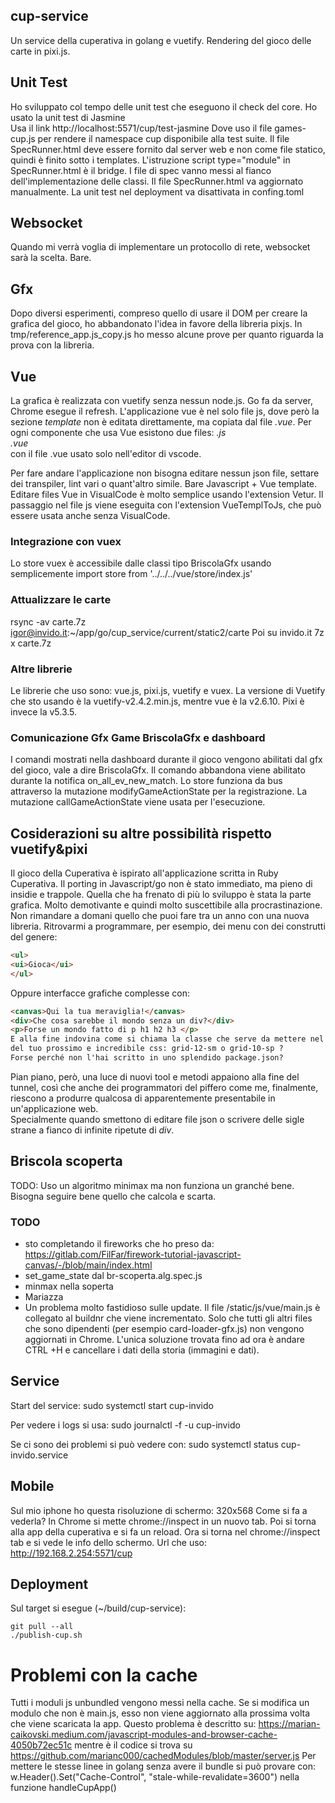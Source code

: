 ## cup-service
Un service della cuperativa in golang e vuetify. Rendering del gioco delle carte in pixi.js.

## Unit Test
Ho sviluppato col tempo delle unit test che eseguono il check del core.
Ho usato la unit test di Jasmine  
Usa il link http://localhost:5571/cup/test-jasmine
Dove uso il file games-cup.js per rendere il namespace cup disponibile alla test suite.
Il file SpecRunner.html deve essere fornito dal server web e non come file statico,
quindi è finito sotto i templates.
L'istruzione script type="module" in SpecRunner.html è il bridge.
I file di spec vanno messi al fianco dell'implementazione delle classi. 
Il file SpecRunner.html va aggiornato manualmente.
La unit test nel deployment va disattivata in confing.toml

## Websocket
Quando mi verrà voglia di implementare un protocollo di rete, websocket sarà la scelta.
Bare.

## Gfx
Dopo diversi esperimenti, compreso quello di usare il DOM per creare la grafica del gioco,
ho abbandonato l'idea in favore della libreria pixjs. 
In tmp/reference_app.js_copy.js ho messo alcune prove per quanto riguarda la prova con la libreria.

## Vue
La grafica è realizzata con vuetify senza nessun node.js. Go fa da server, Chrome esegue il refresh.
L'applicazione vue è nel solo file js, dove però la sezione _template_ non è editata direttamente,
ma copiata dal file _<componente>.vue_. Per ogni componente che usa Vue esistono due files:
  _<componente>.js_  
  _<componente>.vue_   
con il file .vue usato solo nell'editor di vscode.

Per fare andare l'applicazione non bisogna editare nessun json file, settare dei transpiler,
lint vari o quant'altro simile. Bare Javascript + Vue template. 
Editare files Vue in VisualCode è molto semplice usando l'extension Vetur.
Il passaggio nel file js viene eseguita con l'extension VueTemplToJs, che può essere usata anche 
senza VisualCode.


### Integrazione con vuex
Lo store vuex è accessibile dalle classi tipo BriscolaGfx usando semplicemente
import store from '../../../vue/store/index.js'

### Attualizzare le carte
rsync -av carte.7z igor@invido.it:~/app/go/cup_service/current/static2/carte
Poi su invido.it
 7z x carte.7z

### Altre librerie
Le librerie che uso sono: vue.js, pixi.js, vuetify e vuex.
La versione di Vuetify che sto usando è la vuetify-v2.4.2.min.js, 
mentre vue è la v2.6.10. Pixi è invece la  v5.3.5.

### Comunicazione Gfx Game BriscolaGfx e dashboard
I comandi mostrati nella dashboard durante il gioco vengono abilitati dal gfx del gioco,
vale a dire BriscolaGfx.
Il comando abbandona viene abilitato durante la notifica on_all_ev_new_match.
Lo store funziona da bus attraverso la mutazione modifyGameActionState per la registrazione.
La mutazione callGameActionState viene usata per l'esecuzione.


## Cosiderazioni su altre possibilità rispetto vuetify&pixi
Il gioco della Cuperativa è ispirato all'applicazione scritta in Ruby Cuperativa.
Il porting in Javascript/go non è stato immediato, ma pieno di insidie e trappole.
Quella che ha frenato di più lo sviluppo è stata la parte grafica. Molto demotivante
e quindi molto suscettibile alla procrastinazione. Non rimandare a domani quello che puoi fare tra un anno con una nuova libreria. 
Ritrovarmi a programmare, per esempio, dei menu con dei construtti del genere:
```html
<ul>
<ui>Gioca</ui>
</ul>
```
Oppure interfacce grafiche complesse con:
```html
<canvas>Qui la tua meraviglia!</canvas>
<div>Che cosa sarebbe il mondo senza un div?</div>
<p>Forse un mondo fatto di p h1 h2 h3 </p>
E alla fine indovina come si chiama la classe che serve da mettere nel div 
del tuo prossimo e incredibile css: grid-12-sm o grid-10-sp ?
Forse perché non l'hai scritto in uno splendido package.json? 
```

Pian piano, però, una luce di nuovi tool e metodi appaiono alla fine del tunnel, così che anche dei programmatori del piffero come me, finalmente, riescono a produrre qualcosa di apparentemente presentabile in un'applicazione web.   
Specialmente quando smettono di editare file json o scrivere delle sigle strane a fianco di infinite ripetute di _div_.


## Briscola scoperta
TODO:
Uso un algoritmo minimax ma non funziona un granché bene. Bisogna seguire bene
quello che calcola e scarta.

### TODO
- sto completando il fireworks che ho preso da: https://gitlab.com/FilFar/firework-tutorial-javascript-canvas/-/blob/main/index.html
- set_game_state dal br-scoperta.alg.spec.js
- minmax nella soperta
- Mariazza
- Un problema molto fastidioso sulle update. Il file /static/js/vue/main.js è collegato al buildnr
che viene incrementato. Solo che tutti gli altri files che sono dipendenti (per esempio card-loader-gfx.js)
non vengono aggiornati in Chrome. L'unica soluzione trovata fino ad ora è andare CTRL +H e cancellare i dati 
della storia (immagini e dati).

## Service
Start del service:
sudo systemctl start cup-invido

Per vedere i logs si usa:
sudo journalctl -f -u cup-invido

Se ci sono dei problemi si può vedere con:
sudo systemctl status cup-invido.service

## Mobile
Sul mio iphone ho questa risoluzione di schermo:
320x568
Come si fa a vederla?
In Chrome si mette chrome://inspect in un nuovo tab. Poi si torna alla app della cuperativa
e si fa un reload. Ora si torna nel chrome://inspect tab e si vede le info dello schermo. 
Url che uso: http://192.168.2.254:5571/cup

## Deployment
Sul target si esegue (~/build/cup-service):

    git pull --all
    ./publish-cup.sh
  
# Problemi con la cache
Tutti i moduli js unbundled vengono messi nella cache. Se si modifica un modulo che non è main.js, esso non viene aggiornato alla prossima volta che viene scaricata la app.
Questo problema è descritto su:
  https://marian-caikovski.medium.com/javascript-modules-and-browser-cache-4050b72ec51c
  mentre è il codice si trova su
  https://github.com/marianc000/cachedModules/blob/master/server.js
  Per mettere le stesse linee in golang senza avere il bundle si può provare con:
  w.Header().Set("Cache-Control", "stale-while-revalidate=3600")
  nella funzione handleCupApp()
